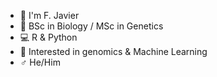 - 👋 I'm F. Javier
- 🌱 BSc in Biology / MSc in Genetics
- 💻 R & Python
- 🧬 Interested in genomics & Machine Learning
- ♂️ He/Him
